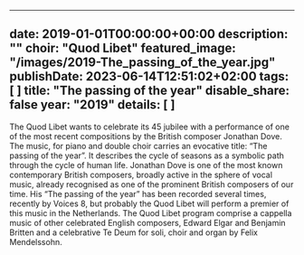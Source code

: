 
---
date: 2019-01-01T00:00:00+00:00
description: ""
choir: "Quod Libet"
featured_image: "/images/2019-The_passing_of_the_year.jpg"
publishDate: 2023-06-14T12:51:02+02:00
tags: [
]
title: "The passing of the year"
disable_share: false
year: "2019"
details: [
]
---
The Quod Libet wants to celebrate its 45 jubilee with a performance of one of the most recent compositions by the British composer Jonathan Dove. The music, for piano and double choir carries an evocative title: “The passing of the year”. It describes the cycle of seasons as a symbolic path through the cycle of human life. Jonathan Dove is one of the most known contemporary British composers, broadly active in the sphere of vocal music, already recognised as one of the prominent British composers of our time. His “The passing of the year” has been recorded several times, recently by Voices 8, but probably the Quod Libet will perform a premier of this music in the Netherlands.
The Quod Libet program comprise a cappella music of other celebrated English composers, Edward Elgar and Benjamin Britten and a celebrative Te Deum for soli, choir and organ by Felix Mendelssohn.
